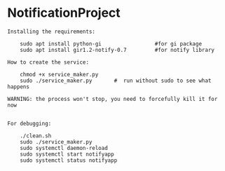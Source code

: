 # NotificationProject

    Installing the requirements:

        sudo apt install python-gi                 #for gi package
        sudo apt install gir1.2-notify-0.7         #for notify library

    How to create the service:

        chmod +x service_maker.py
        sudo ./service_maker.py       #  run without sudo to see what happens

    WARNING: the process won't stop, you need to forcefully kill it for now


    For debugging:
    
        ./clean.sh 
        sudo ./service_maker.py 
        sudo systemctl daemon-reload 
        sudo systemctl start notifyapp
        sudo systemctl status notifyapp
